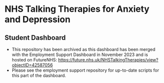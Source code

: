 
# NHS Talking Therapies for Anxiety and Depression
## Student Dashboard

- This repository has been archived as this dashboard has been merged with the Employment Support Dashboard in November 2023 and is hosted on FutureNHS: https://future.nhs.uk/NHSTalkingTherapies/view?objectID=42587056
- Please see the employment support repository for up-to-date scripts for this part of the dashboard.

